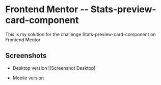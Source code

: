 # Frontend Mentor -- Stats-preview-card-component

This is my solution for the challenge Stats-preview-card-component on Frontend Mentor

## Screenshots

- Desktop version
![Screenshot Desktop]

- Mobile version

